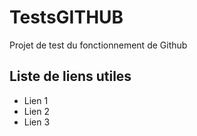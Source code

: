 # TestsGITHUB
Projet de test du fonctionnement de Github

## Liste de liens utiles

* Lien 1
* Lien 2 
* Lien 3